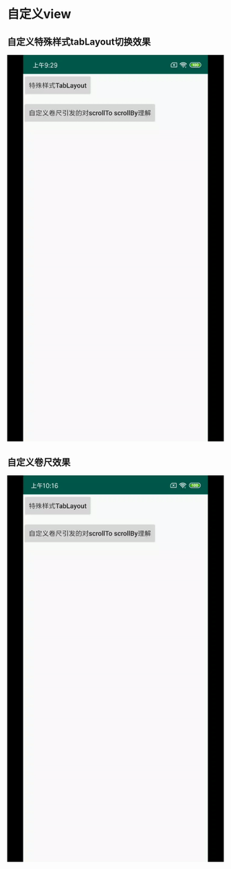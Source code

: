 # 自定义view

## 自定义特殊样式tabLayout切换效果
  ![](https://github.com/tck8888/RulerView/blob/master/gif/ezgif.com-video-to-gif.gif)
## 自定义卷尺效果
  ![](https://raw.githubusercontent.com/tck8888/RulerView/master/gif/ruleview.gif)

